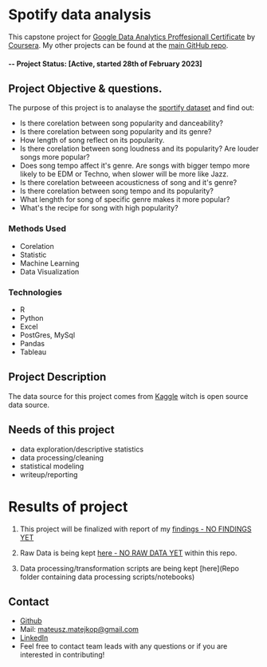 # Spotify data analysis
This capstone project for [Google Data Analytics Proffesionall Certificate](https://www.coursera.org/professional-certificates/google-data-analytics) by [Coursera](http://www.Coursera.com). My other projects can be found at the [main GitHub repo](https://github.com/Mateusz-Matejko).

#### -- Project Status: [Active, started 28th of February 2023]

## Project Objective & questions.

The purpose of this project is to analayse the [sportify dataset](https://www.kaggle.com/datasets/maharshipandya/-spotify-tracks-dataset) and find out:
* Is there corelation between song popularity and danceability? 
* Is there corelation between song popularity and its genre? 
* How length of song reflect on its popularity. 
* Is there corelation between song loudness and its popularity? Are louder songs more popular? 
* Does song tempo affect it's genre. Are songs with bigger tempo more likely to be EDM or Techno, when slower will be more like Jazz. 
* Is there corelation betweeen acousticness of song and it's genre?  
* Is there corelation between song tempo and its popularity? 
* What lenghth for song of specific genre makes it more popular?
* What's the recipe for song with high popularity? 

### Methods Used
* Corelation
* Statistic
* Machine Learning
* Data Visualization

### Technologies
* R 
* Python
* Excel
* PostGres,  MySql
* Pandas
* Tableau 

## Project Description
The data source for this project comes from [Kaggle](https://www.kaggle.com/datasets/maharshipandya/-spotify-tracks-dataset) witch is open source data source.

## Needs of this project

- data exploration/descriptive statistics
- data processing/cleaning
- statistical modeling
- writeup/reporting

# Results of project

1. This project will be finalized with report of my [findings - NO FINDINGS YET](https://google.com)

2. Raw Data is being kept [here - NO RAW DATA YET](https://google.com) within this repo.
    
3. Data processing/transformation scripts are being kept [here](Repo folder containing data processing scripts/notebooks)


## Contact
* [Github](https://github.com/Mateusz-Matejko)
* Mail: mateusz.matejkop@gmail.com
* [LinkedIn](https://www.linkedin.com/mateusz7matejko)
* Feel free to contact team leads with any questions or if you are interested in contributing!

